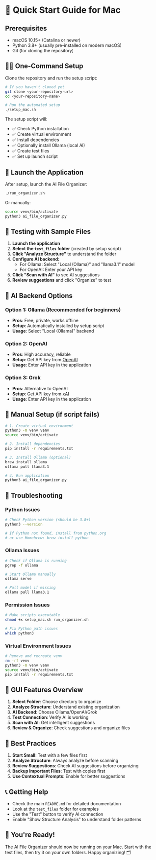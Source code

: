 # 🚀 Quick Start Guide for Mac

## Prerequisites
- macOS 10.15+ (Catalina or newer)
- Python 3.8+ (usually pre-installed on modern macOS)
- Git (for cloning the repository)

## 🏃‍♂️ One-Command Setup

Clone the repository and run the setup script:

```bash
# If you haven't cloned yet
git clone <your-repository-url>
cd <your-repository-name>

# Run the automated setup
./setup_mac.sh
```

The setup script will:
- ✅ Check Python installation
- ✅ Create virtual environment
- ✅ Install dependencies
- ✅ Optionally install Ollama (local AI)
- ✅ Create test files
- ✅ Set up launch script

## 🎯 Launch the Application

After setup, launch the AI File Organizer:

```bash
./run_organizer.sh
```

Or manually:
```bash
source venv/bin/activate
python3 ai_file_organizer.py
```

## 🧪 Testing with Sample Files

1. **Launch the application**
2. **Select the `test_files` folder** (created by setup script)
3. **Click "Analyze Structure"** to understand the folder
4. **Configure AI backend:**
   - For Ollama: Select "Local (Ollama)" and "llama3.1" model
   - For OpenAI: Enter your API key
5. **Click "Scan with AI"** to see AI suggestions
6. **Review suggestions** and click "Organize" to test

## 🤖 AI Backend Options

### Option 1: Ollama (Recommended for beginners)
- **Pros**: Free, private, works offline
- **Setup**: Automatically installed by setup script
- **Usage**: Select "Local (Ollama)" backend

### Option 2: OpenAI
- **Pros**: High accuracy, reliable
- **Setup**: Get API key from [OpenAI](https://platform.openai.com)
- **Usage**: Enter API key in the application

### Option 3: Grok
- **Pros**: Alternative to OpenAI
- **Setup**: Get API key from [xAI](https://console.x.ai)
- **Usage**: Enter API key in the application

## 🔧 Manual Setup (if script fails)

```bash
# 1. Create virtual environment
python3 -m venv venv
source venv/bin/activate

# 2. Install dependencies
pip install -r requirements.txt

# 3. Install Ollama (optional)
brew install ollama
ollama pull llama3.1

# 4. Run application
python3 ai_file_organizer.py
```

## 🐛 Troubleshooting

### Python Issues
```bash
# Check Python version (should be 3.8+)
python3 --version

# If Python not found, install from python.org
# or use Homebrew: brew install python
```

### Ollama Issues
```bash
# Check if Ollama is running
pgrep -f ollama

# Start Ollama manually
ollama serve

# Pull model if missing
ollama pull llama3.1
```

### Permission Issues
```bash
# Make scripts executable
chmod +x setup_mac.sh run_organizer.sh

# Fix Python path issues
which python3
```

### Virtual Environment Issues
```bash
# Remove and recreate venv
rm -rf venv
python3 -m venv venv
source venv/bin/activate
pip install -r requirements.txt
```

## 📱 GUI Features Overview

1. **Select Folder**: Choose directory to organize
2. **Analyze Structure**: Understand existing organization
3. **AI Backend**: Choose Ollama/OpenAI/Grok
4. **Test Connection**: Verify AI is working
5. **Scan with AI**: Get intelligent suggestions
6. **Review & Organize**: Check suggestions and organize files

## 🎯 Best Practices

1. **Start Small**: Test with a few files first
2. **Analyze Structure**: Always analyze before scanning
3. **Review Suggestions**: Check AI suggestions before organizing
4. **Backup Important Files**: Test with copies first
5. **Use Contextual Prompts**: Enable for better suggestions

## 📞 Getting Help

- Check the main `README.md` for detailed documentation
- Look at the `test_files` folder for examples
- Use the "Test" button to verify AI connection
- Enable "Show Structure Analysis" to understand folder patterns

## 🎉 You're Ready!

The AI File Organizer should now be running on your Mac. Start with the test files, then try it on your own folders. Happy organizing! 🗂️